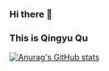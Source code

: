 ### Hi there 👋
### This is Qingyu Qu


[![Anurag's GitHub stats](https://github-readme-stats.vercel.app/api?username=ErikQQY&show_icons=true)](https://github.com/anuraghazra/github-readme-stats)

<!--
**ErikQQY/ErikQQY** is a ✨ _special_ ✨ repository because its `README.md` (this file) appears on your GitHub profile.

Here are some ideas to get you started:

- 🔭 I’m currently working on ...
- 🌱 I’m currently learning ...
- 👯 I’m looking to collaborate on ...
- 🤔 I’m looking for help with ...
- 💬 Ask me about ...
- 📫 How to reach me: ...
- 😄 Pronouns: ...
- ⚡ Fun fact: ...
-->
